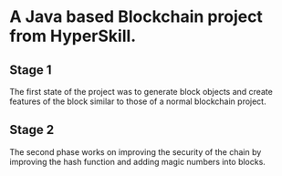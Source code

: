 # A Java based Blockchain project from HyperSkill.
## Stage 1
The first state of the project was to generate block objects and create features of the block similar to those of a normal blockchain project.
## Stage 2
The second phase works on improving the security of the chain by improving the hash function and adding magic numbers into blocks.

